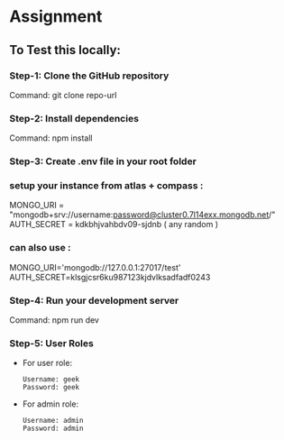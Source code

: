 # Assignment

## To Test this locally:

### Step-1: Clone the GitHub repository
   Command: git clone repo-url


### Step-2: Install dependencies
Command: npm install


### Step-3: Create .env file in your root folder

### setup your instance from atlas + compass :

MONGO_URI = "mongodb+srv://username:password@cluster0.7l14exx.mongodb.net/" \
AUTH_SECRET = kdkbhjvahbdv09-sjdnb  ( any random )

### can also use :
MONGO_URI='mongodb://127.0.0.1:27017/test' \
AUTH_SECRET=klsgjcsr6ku987123kjdvlksadfadf0243


### Step-4: Run your development server
Command: npm run dev


### Step-5: User Roles
- For user role:
  ```
  Username: geek
  Password: geek
  ```
- For admin role:
  ```
  Username: admin
  Password: admin
  ```


